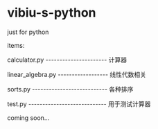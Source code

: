 # vibiu-s-python
just for python 

items:

calculator.py ---------------------- 计算器

linear_algebra.py ------------------ 线性代数相关

sorts.py --------------------------- 各种排序

test.py ---------------------------- 用于测试计算器

coming soon...